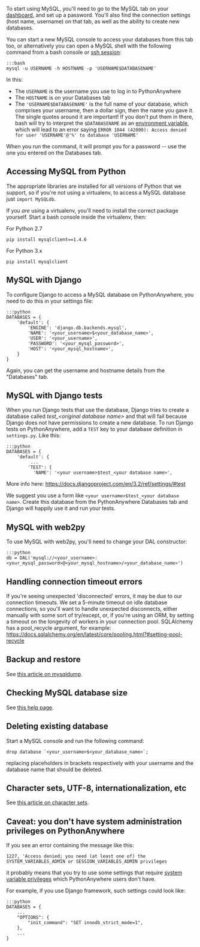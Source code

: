 <!--
.. title: Using MySQL
.. slug: UsingMySQL
.. date: 2015-05-13 14:35:28 UTC+01:00
.. tags:
.. category:
.. link:
.. description:
.. type: text
-->

To start using MySQL, you'll need to go to the MySQL tab on your
[dashboard](https://www.pythonanywhere.com/dashboard/), and set up a password.
You'll also find the connection settings (host name, username) on that tab, as
well as the ability to create new databases.

You can start a new MySQL console to access your databases from this tab too, or
alternatively you can open a MySQL shell with the following command from a
bash console or [ssh session](/pages/SSHAccess):

    :::bash
    mysql -u USERNAME -h HOSTNAME -p 'USERNAME$DATABASENAME'

In this:

* The `USERNAME` is the username you use to log in to PythonAnywhere
* The `HOSTNAME` is on your Databases tab
* The `'USERNAME$DATABASENAME'` is the full name of your database, which comprises
  your username, then a dollar sign, then the name you gave it.  The single quotes
  around it are important!  If you don't put them in there, bash will try to interpret
  the `$DATABASENAME` as an [environment variable](http://tldp.org/LDP/Bash-Beginners-Guide/html/sect_03_02.html),
  which will lead to an error saying `ERROR 1044 (42000): Access denied for user 'USERNAME'@'%' to database 'USERNAME'`

When you run the command, it will prompt you for a password -- use the one you
entered on the Databases tab.


## Accessing MySQL from Python

The appropriate libraries are installed for all versions of Python that we
support, so if you're not using a virtualenv, to access a MySQL database
just `import MySQLdb`.

If you *are* using a virtualenv, you'll need to install the correct package
yourself.  Start a bash console inside the virtualenv, then:

For Python 2.7

    pip install mysqlclient==1.4.6

For Python 3.x

    pip install mysqlclient


## MySQL with Django

To configure Django to access a MySQL database on PythonAnywhere, you need to do
this in your settings file:

    :::python
    DATABASES = {
        'default': {
            'ENGINE': 'django.db.backends.mysql',
            'NAME': '<your_username>$<your_database_name>',
            'USER': '<your_username>',
            'PASSWORD': '<your_mysql_password>',
            'HOST': '<your_mysql_hostname>',
        }
    }

Again, you can get the username and hostname details from the "Databases" tab.


## MySQL with Django tests

When you run Django tests that use the database, Django tries to create a
database called *test_&lt;original database name&gt;* and that will fail because
Django does not have permissions to create a new database. To run Django tests
on PythonAnywhere, add a `TEST` key to your database definition in
`settings.py`. Like this:

    :::python
    DATABASES = {
        'default': {
             ...
            'TEST': {
              'NAME': '<your username>$test_<your database name>',

More info here: <https://docs.djangoproject.com/en/3.2/ref/settings/#test>

We suggest you use a form like `<your username>$test_<your database name>`.
Create this database from the PythonAnywhere Databases tab and Django will
happily use it and run your tests.


## MySQL with web2py
To use MySQL with web2py, you'll need to change your DAL constructor:

    :::python
    db = DAL('mysql://<your_username>:<your_mysql_password>@<your_mysql_hostname>/<your_database_name>')


## Handling connection timeout errors

If you're seeing unexpected 'disconnected' errors, it may be due to our
connection timeouts. We set a 5-minute timeout on idle database connections, so
you'll want to handle unexpected disconnects, either manually with some sort of
try/except, or, if you're using an ORM, by setting a timeout on the longevity
of workers in your connection pool. SQLAlchemy has a pool_recycle argument,
for example: <https://docs.sqlalchemy.org/en/latest/core/pooling.html?#setting-pool-recycle>


## Backup and restore

See [this article on mysqldump](/pages/MySQLBackupRestore).


## Checking MySQL database size

See [this help page](/pages/MySQLDatabaseSize).


## Deleting existing database

Start a MySQL console and run the following command:

    drop database `<your_username>$<your_database_name>`;

replacing placeholders in brackets respectively with your username and the database name that should be deleted.


## Character sets, UTF-8, internationalization, etc

See [this article on character sets](/pages/DatabaseCharacterSets).


## Caveat: you don't have system administration privileges on PythonAnywhere

If you see an error containing the message like this:

    1227, 'Access denied; you need (at least one of) the SYSTEM_VARIABLES_ADMIN or SESSION_VARIABLES_ADMIN privileges

it probably means that you try to use some settings that require 
[system variable privileges](https://dev.mysql.com/doc/refman/8.0/en/system-variable-privileges.html)
which PythonAnywhere users don't have.

For example, if you use Django framework, such settings could look like:

    :::python
    DATABASES = {
        ...
        "OPTIONS": {
            "init_command": "SET innodb_strict_mode=1",
        },
        ...
    }
